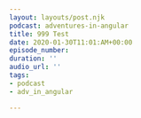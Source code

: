 ```yaml
---
layout: layouts/post.njk
podcast: adventures-in-angular
title: 999 Test
date: 2020-01-30T11:01:AM+00:00
episode_number: 
duration: ''
audio_url: ''
tags:
- podcast
- adv_in_angular

---
```

